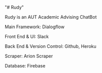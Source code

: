 "# Rudy" 

Rudy is an AUT Academic Advising ChatBot

Main Framework: Dialogflow

Front End & UI: Slack

Back End & Version Control: Github, Heroku

Scraper: Arion Scraper

Database: Firebase